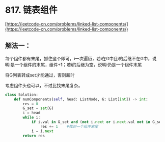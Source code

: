 # 817. 链表组件

[https://leetcode-cn.com/problems/linked-list-components/](https://leetcode-cn.com/problems/linked-list-components/)

##  解法一：

每个组件都有末尾，抓住这个即可，i一次遍历，若i在G中且i的后继不在G中，说明i是一个组件的末尾，组件+1；若i的后继为空，说明i仍是一个组件末尾

将G列表转成set才能通过，否则超时

考虑组件头也可以，不过比找末尾复杂。

```python
class Solution:
    def numComponents(self, head: ListNode, G: List[int]) -> int:
        res = 0
        G_set = set(G)
        i = head
        while i:
            if i.val in G_set and (not i.next or i.next.val not in G_set):
                res += 1    #找到一个组件末尾
            i = i.next
        return res
```

